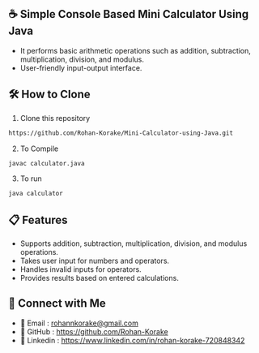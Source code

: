 ## ☕ Simple Console Based Mini Calculator Using Java

- It performs basic arithmetic operations such as addition, subtraction, multiplication, division, and modulus.
- User-friendly input-output interface.

## 🛠️ How to Clone

1. Clone this repository

```bash
https://github.com/Rohan-Korake/Mini-Calculator-using-Java.git
```

2. To Compile

```bash
javac calculator.java
```

3. To run

```bash
java calculator
```

## 📋 Features

- Supports addition, subtraction, multiplication, division, and modulus operations.
- Takes user input for numbers and operators.
- Handles invalid inputs for operators.
- Provides results based on entered calculations.

## 📩 Connect with Me

- 📧 Email : rohannkorake@gmail.com
- 📂 GitHub : https://github.com/Rohan-Korake
- 🔗 Linkedin : https://www.linkedin.com/in/rohan-korake-720848342
